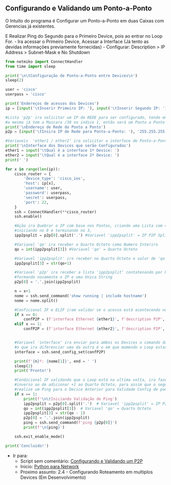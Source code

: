 ## Configurando e Validando um Ponto-a-Ponto

O Intuito do programa é Configurar um Ponto-a-Ponto em duas Caixas com Gerencias 
já existentes.

E Realizar Ping do Segundo para o Primeiro Device, pois ao entrar no Loop For.
    - Ira acessar o Primeiro Device, Acessar a Interface (Já tento as devidas 
    informações previamente fornecidas)
    - Configurar: Description > IP Address > Subnet-Mask e No Shutdown

```python
from netmiko import ConnectHandler
from time import sleep

print('\n\tConfiguração de Ponto-a-Ponto entre Devices\n')
sleep(2)

user = 'cisco'
userpass = 'cisco'

print('Endereços de acessos dos Devices')
ip = [input('\tInserir Primeiro IP: '), input('\tInserir Segundo IP: ')]

#Lista 'p2p' ira solicitar um IP de REDE para ser configurado, tendo em vista que 
#a mesma já tem a Mascara /30 no indice 1, então será um Ponto a Ponto /30 de qualquer forma
print('\nEndereço de Rede do Ponto a Ponto')
p2p = [input('\tInsira IP de Rede para Ponto-a-Ponto: '), '255.255.255.252']

#Variaveis  'ether1 / ether2' ira solicitar a interface de Ponto-a-Ponto entre os dois Devices.
print('\nInterface dos Devices que serão Configuradas')
ether1 = input('\tQual é a interface 1º Device: ')
ether2 = input('\tQual é a interface 2º Device: ')
print(' ')

for x in range(len(ip)):
    cisco_router = {
        'device_type': 'cisco_ios',
        'host': ip[x],
        'username': user,
        'password': userpass,
        'secret': userpass,
        'port': 22,
    }
    ssh = ConnectHandler(**cisco_router)
    ssh.enable()

    #Ação ira Quebrar o IP com base nos Pontos, criando uma Lista com 4 Indices, 
    #iniciando no 0 e terminando no 3,
    ipp2psplit = p2p[0].split('.') #Variavel 'ipp2psplit' = IP P2P Split

    #Variavel 'qo' ira receber o Quarto Octeto como Numero Interiro
    qo = int(ipp2psplit[3]) #Variavel 'qo' = Quarto Octeto

    #Variavel 'ipp2psplit' ira receber no Quarto Octeto o valor de 'qo' + 1
    ipp2psplit[3] = str(qo+1)

    #Variavel 'p2p' ira receber a lista 'ipp2psplit' contatenando por Ponto, 
    #formando novamente o IP e uma Unica String
    p2p[0] = '.'.join(ipp2psplit)

    n = x+1
    nome = ssh.send_command('show running | include hostname')
    nome = nome.split()

    #Conficional IF e ELIF iram validar se o acesso está acontecendo no Primeiro ou Pegundo IP
    if x == 0:
        confP2P = (f'interface Ethernet {ether1}', f'description P2P', f'ip add {p2p[0]} {p2p[1]}', 'no shutdown')
    elif x == 1:
        confP2P = (f'interface Ethernet {ether2}', f'description P2P', f'ip add {p2p[0]} {p2p[1]}', 'no shutdown')


    #Variavel 'interface' ira enviar para ambos os Devices o comando da variavel 'confP2P', 
    #o que ira diferenciar uma da outra é o em que momendo o Loop estará acontecendo
    interface = ssh.send_config_set(confP2P)

    print(f'{n}º: {nome[1]}', end = ' ')
    sleep(2)
    print('Pronto!')

    #Condicional IF validando que o Loop está na ultima volta, ira fazer o processo 
    #inverso ao de adicionar +1 ao Quarto Octeto, para assim que o segundo Device 
    #realize um Ping para o Decice Anterior para Validade Config de ponto a ponto.
    if x == 1:
        print(f'\n\tIniciando Validação de Ping')
        ipp2psplit = p2p[0].split('.')  # Variavel 'ipp2psplit' = IP P2P Split
        qo = int(ipp2psplit[3])  # Variavel 'qo' = Quarto Octeto
        ipp2psplit[3] = str(qo - 1)
        p2p[0] = '.'.join(ipp2psplit)
        ping = ssh.send_command(f'ping {p2p[0]}')
        print(f'\n{ping}')

    ssh.exit_enable_mode()

print('Concluido!')
```

- Ir para: 
    - Script sem comentário: [Configurando e Validando um P2P](https://github.com/ozumaru/CiscoDevNet---Python/blob/master/Documents/Scripts/2.3%20-%20Configurando%20e%20Validando%20um%20P2P.py)
    - Inicio: [Python para Network](https://github.com/ozumaru/CiscoDevNet---Python)
    - Proximo assunto: 2.4 - Configurando Roteamento em multiplos Devices (Em Desenvolvimento)
